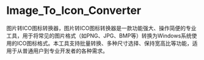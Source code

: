 # Image_To_Icon_Converter
图片转ICO图标转换器，图片转ICO图标转换器是一款功能强大、操作简便的专业工具，用于将常见的图片格式（如PNG、JPG、BMP等）转换为Windows系统使用的ICO图标格式。本工具支持批量转换、多种尺寸选择、保持宽高比等功能，适用于从普通用户到专业开发者的各种需求。
